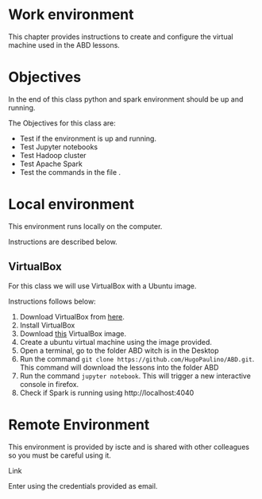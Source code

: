 # Work environment

This chapter provides instructions to create and configure the virtual machine used in the ABD lessons.

# Objectives
In the end of this class python and spark environment 
should be up and running.

 The Objectives for this class are:
   * Test if the environment is up and running.
   * Test Jupyter notebooks
   * Test Hadoop cluster
   * Test Apache Spark
   * Test the commands in the file .
    
# Local environment

This environment runs locally on the computer.

Instructions are described below. 


## VirtualBox
For this class we will use VirtualBox with a Ubuntu image. 

Instructions follows below:

1. Download VirtualBox from [here](https://www.virtualbox.org/wiki/Downloads).
2. Install VirtualBox
3. Download [this](https://downloads.cloudera.com/demo_vm/virtualbox/cloudera-quickstart-vm-5.4.2-0-virtualbox.zip) VirtualBox image.
4. Create a ubuntu virtual machine using the image provided.
5. Open a terminal, go to the folder ABD witch is in the Desktop 
6. Run the command `git clone https://github.com/HugoPaulino/ABD.git`.  This command will download the lessons into the folder ABD
7. Run the command `jupyter notebook`. This will trigger a new interactive console in firefox.
8. Check if Spark is running using http://localhost:4040 


# Remote Environment

This environment is provided by iscte and is shared with other
colleagues so you must be careful using it.

Link

Enter using the credentials provided as email. 

